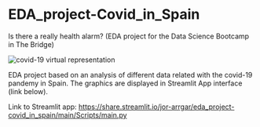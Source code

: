 # EDA_project-Covid_in_Spain
Is there a really health alarm? (EDA project for the Data Science Bootcamp in The Bridge)

![covid-19 virtual representation](https://th.bing.com/th/id/OIP.2TmLwo2zuWpY0LHUQfsAHAHaE7?pid=ImgDet&rs=1)

EDA project based on an analysis of different data related with the covid-19 pandemy in Spain. The graphics are displayed in Streamlit App interface (link below).

Link to Streamlit app:
https://share.streamlit.io/jor-arrgar/eda_project-covid_in_spain/main/Scripts/main.py
